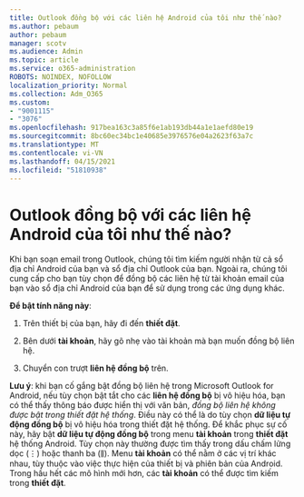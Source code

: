 ```yaml
---
title: Outlook đồng bộ với các liên hệ Android của tôi như thế nào?
ms.author: pebaum
author: pebaum
manager: scotv
ms.audience: Admin
ms.topic: article
ms.service: o365-administration
ROBOTS: NOINDEX, NOFOLLOW
localization_priority: Normal
ms.collection: Adm_O365
ms.custom:
- "9001115"
- "3076"
ms.openlocfilehash: 917bea163c3a85f6e1ab193db44a1e1aefd80e19
ms.sourcegitcommit: 8bc60ec34bc1e40685e3976576e04a2623f63a7c
ms.translationtype: MT
ms.contentlocale: vi-VN
ms.lasthandoff: 04/15/2021
ms.locfileid: "51810938"
---
```

# <a name="how-does-outlook-sync-with-my-android-contacts"></a>Outlook đồng bộ với các liên hệ Android của tôi như thế nào?

Khi bạn soạn email trong Outlook, chúng tôi tìm kiếm người nhận từ cả sổ địa chỉ Android của bạn và sổ địa chỉ Outlook của bạn. Ngoài ra, chúng tôi cung cấp cho bạn tùy chọn để đồng bộ các liên hệ từ tài khoản email của bạn vào sổ địa chỉ Android của bạn để sử dụng trong các ứng dụng khác. 
 
**Để bật tính năng này**:
 
1. Trên thiết bị của bạn, hãy đi đến **thiết đặt**.

2. Bên dưới **tài khoản**, hãy gõ nhẹ vào tài khoản mà bạn muốn đồng bộ liên hệ.

3. Chuyển con trượt **liên hệ đồng bộ** trên.
 
**Lưu ý**: khi bạn cố gắng bật đồng bộ liên hệ trong Microsoft Outlook for Android, nếu tùy chọn bật tắt cho các **liên hệ đồng bộ** bị vô hiệu hóa, bạn có thể thấy thông báo được hiển thị với văn bản, *đồng bộ liên hệ không được bật trong thiết đặt hệ thống*. Điều này có thể là do tùy chọn **dữ liệu tự động đồng bộ** bị vô hiệu hóa trong thiết đặt hệ thống. Để khắc phục sự cố này, hãy bật  **dữ liệu tự động đồng bộ** trong menu  **tài khoản** trong  **thiết đặt** hệ thống Android. Tùy chọn này thường được tìm thấy trong dấu chấm lửng dọc (⋮) hoặc thanh ba (⫼). Menu  **tài khoản** có thể nằm ở các vị trí khác nhau, tùy thuộc vào việc thực hiện của thiết bị và phiên bản của Android. Trong hầu hết các mô hình mới hơn, các **tài khoản** có thể được tìm kiếm trong **thiết đặt**.
